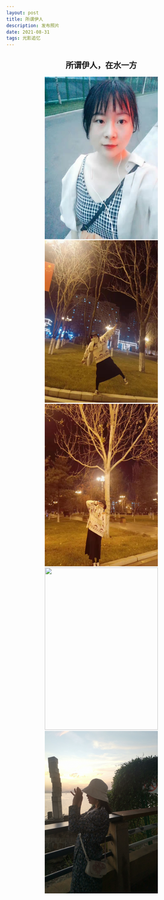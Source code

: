 ```yaml
---
layout: post
title: 所谓伊人
description: 发布照片
date: 2021-08-31
tags: 光影追忆 
---
```


## <center><font face="黑体">所谓伊人，在水一方</font><center>

<div align=center>
<img src="\images\posts\001.jpg" width="300" height="430"/>
</div>




<div align=center>
<img src="\images\posts\003.jpg" width="300" height="430"/>
</div>



<div align=center>
<img src="\images\posts\004.jpg" width="300" height="430"/>
</div>

<div align=center>
<img src="\images\posts\006.jpg" width="300" height="430"/>
</div>

<div align=center>
<img src="\images\posts\008.jpg" width="300" height="430"/>
</div>


